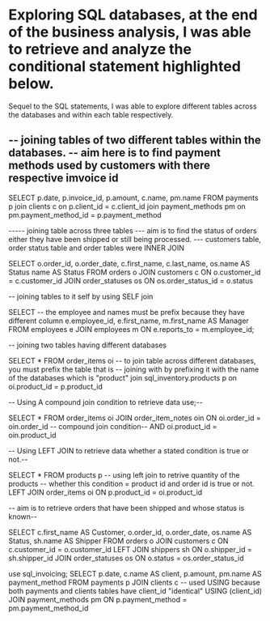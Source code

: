 # Exploring SQL databases, at the end of the business analysis, I was able to retrieve and analyze the conditional statement highlighted below.
Sequel to the SQL statements, I was able to explore different tables across the databases and within each table respectively. 


-- joining tables of two different tables within the databases. 
-- aim here is to find payment methods used by customers with there respective imvoice id
--- 
SELECT
p.date,
p.invoice_id,
p.amount,
c.name,
pm.name 
FROM
payments p
join clients c
on p.client_id = c.client_id
join payment_methods pm
on pm.payment_method_id = p.payment_method



----- joining table across three tables
--- aim is to find the status of orders either they have been shipped or still being processed. 
--- customers table, order status table and order tables were INNER JOIN 

SELECT 
o.order_id,
o.order_date,
c.first_name,
c.last_name,
os.name AS Status
name AS Status 
FROM 
orders o
JOIN customers c
ON o.customer_id = c.customer_id
JOIN order_statuses os
ON os.order_status_id = o.status

-- joining tables to it self by using SELF join

SELECT 
-- the employee and names must be prefix because they have different column
e.employee_id,
e.first_name,
m.first_name AS Manager
FROM 
employees e
JOIN employees m
ON e.reports_to = m.employee_id;


-- joining two tables having different databases

SELECT * 
FROM
order_items oi
-- to join table across different databases, you must prefix the table that is 
-- joining with by prefixing it with the name of the databases which is "product"
join sql_inventory.products p
on oi.product_id = p.product_id

-- Using A compound join condition to retrieve data use;--

SELECT 
* 
FROM 
order_items oi
JOIN order_item_notes oin
ON oi.order_id = oin.order_id
-- compound join condition--
AND oi.product_id = oin.product_id

-- Using LEFT JOIN to retrieve data whether a stated condition is true or not.--

SELECT 
*
FROM 
products p
-- using left join to retrive quantity of the products 
-- whether this condition = product id and order id is true or not.
LEFT JOIN order_items oi
ON p.product_id = oi.product_id


-- aim is to retrieve orders that have been shipped and whose status is known--

SELECT 
c.first_name AS Customer,
o.order_id,
o.order_date,
os.name AS Status,
sh.name AS Shipper
FROM 
orders o
JOIN customers c
ON c.customer_id = o.customer_id
LEFT JOIN shippers sh
ON o.shipper_id = sh.shipper_id
JOIN order_statuses os
ON o.status = os.order_status_id


use sql_invoicing;
SELECT 
p.date,
c.name AS client,
p.amount,
pm.name AS payment_method
FROM 
payments p
JOIN clients c
-- used USING because both payments and clients tables have client_id "identical"
USING (client_id)
JOIN  payment_methods pm
ON p.payment_method = pm.payment_method_id
